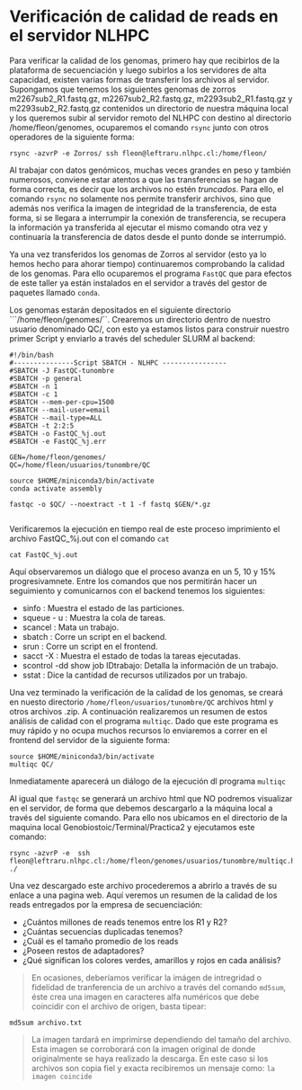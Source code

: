 # Verificación de calidad de reads en el servidor NLHPC

Para verificar la calidad de los genomas, primero hay que recibirlos de la plataforma de secuenciación y luego subirlos a los servidores de alta capacidad, existen varias formas de transferir los archivos al servidor. Supongamos que tenemos los siguientes genomas de zorros m2267sub2_R1.fastq.gz, m2267sub2_R2.fastq.gz, m2293sub2_R1.fastq.gz y m2293sub2_R2.fastq.gz contenidos un directorio de nuestra máquina local y los queremos subir al servidor remoto del NLHPC con destino al directorio /home/fleon/genomes, ocuparemos el comando ```rsync``` junto con otros operadores de la siguiente forma:

```
rsync -azvrP -e Zorros/ ssh fleon@leftraru.nlhpc.cl:/home/fleon/ 

```

Al trabajar con datos genómicos, muchas veces grandes en peso y también numerosos, conviene estar atentos a que las transferencias se hagan de forma correcta, es decir que los archivos no estén *truncados*. Para ello, el comando ```rsync``` no solamente nos permite transferir archivos, sino que además nos verifica la imagen de integridad de la transferencia, de esta forma, si se llegara a interrumpir la conexión de transferencia, se recupera la información ya transferida al ejecutar el mismo comando otra vez y continuaría la transferencia de datos desde el punto donde se interrumpió.

Ya una vez transferidos los genomas de Zorros al servidor (esto ya lo hemos hecho para ahorar tiempo) continuaremos comprobando la calidad de los genomas. Para ello ocuparemos el programa ```FastQC``` que para efectos de este taller ya están instalados en el servidor a través del gestor de paquetes llamado ```conda```.

Los genomas estarán depositados en el siguiente directorio ```/home/fleon/genomes/``. Crearemos un directorio dentro de nuestro usuario denominado QC/, con esto ya estamos listos para construir nuestro primer Script y enviarlo a través del scheduler SLURM al backend: 

```
#!/bin/bash
#---------------Script SBATCH - NLHPC ----------------
#SBATCH -J FastQC-tunombre
#SBATCH -p general
#SBATCH -n 1
#SBATCH -c 1
#SBATCH --mem-per-cpu=1500
#SBATCH --mail-user=email
#SBATCH --mail-type=ALL
#SBATCH -t 2:2:5
#SBATCH -o FastQC_%j.out
#SBATCH -e FastQC_%j.err

GEN=/home/fleon/genomes/
QC=/home/fleon/usuarios/tunombre/QC

source $HOME/miniconda3/bin/activate
conda activate assembly

fastqc -o $QC/ --noextract -t 1 -f fastq $GEN/*.gz


```
Verificaremos la ejecución en tiempo real de este proceso imprimiento el archivo FastQC_%j.out con el comando ```cat```

```
cat FastQC_%j.out

```

Aquí observaremos un diálogo que el proceso avanza en un 5, 10 y 15% progresivamnete. Entre los comandos que nos permitirán hacer un seguimiento y comunicarnos con el backend tenemos los siguientes: 


+ sinfo : Muestra el estado de las particiones.
+ squeue - u : Muestra la cola de tareas.
+ scancel : Mata un trabajo.
+ sbatch : Corre un script en el backend.
+ srun : Corre un script en el frontend.
+ sacct -X : Muestra el estado de todas la tareas ejecutadas.
+ scontrol -dd show job IDtrabajo: Detalla la información de un trabajo. 
+ sstat : Dice la cantidad de recursos utilizados por un trabajo.

Una vez terminado la verificación de la calidad de los genomas, se creará en nuesto directorio  ```/home/fleon/usuarios/tunombre/QC``` archivos html
 y otros archivos .zip. A continuación realizaremos un resumen de estos análisis de calidad con el programa ``multiqc``. Dado que este programa es muy rápido y no ocupa muchos recursos lo enviaremos a correr en el frontend del servidor de la siguiente forma:

```
source $HOME/miniconda3/bin/activate
multiqc QC/
```

Inmediatamente aparecerá un diálogo de la ejecución dl programa ``multiqc``

Al igual que ``fastqc`` se generará un archivo html que NO podremos visualizar en el servidor, de forma que debemos descargarlo a la máquina local a través del siguiente comando. Para ello nos ubicamos en el directorio de la maquina local Genobiostoic/Terminal/Practica2 y ejecutamos este comando:

```
rsync -azvrP -e  ssh fleon@leftraru.nlhpc.cl:/home/fleon/genomes/usuarios/tunombre/multiqc.html ./

```
 Una vez descargado este archivo procederemos a abrirlo a través de su enlace a una pagina web. Aquí veremos un resumen de la calidad de los reads entregados por la empresa de secuenciación:

 + ¿Cuántos millones de reads tenemos entre los R1 y R2?
 + ¿Cuántas secuencias duplicadas tenemos?
 + ¿Cuál es el tamaño promedio de los reads
 + ¿Poseen restos de adaptadores?
 + ¿Qué significan los colores verdes, amarillos y rojos en cada análisis?







>En ocasiones, deberíamos verificar la imágen de intregridad o fidelidad de tranferencia de un archivo a través del comando ```md5sum```, éste crea una imagen en caracteres alfa numéricos que debe coincidir con el archivo de origen, basta tipear:
```
md5sum archivo.txt
```
>La imagen  tardará en imprimirse dependiendo del tamaño del archivo. Esta imagen se corroborará con la imagen original de donde originalmente se haya realizado la descarga. En este caso si los archivos son copia fiel y exacta recibiremos un mensaje como:
```la imagen coincide```
 




